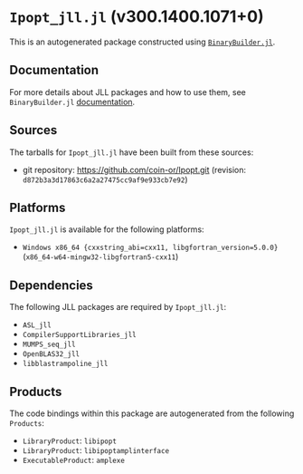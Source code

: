 # `Ipopt_jll.jl` (v300.1400.1071+0)

This is an autogenerated package constructed using [`BinaryBuilder.jl`](https://github.com/JuliaPackaging/BinaryBuilder.jl).

## Documentation

For more details about JLL packages and how to use them, see `BinaryBuilder.jl` [documentation](https://docs.binarybuilder.org/stable/jll/).

## Sources

The tarballs for `Ipopt_jll.jl` have been built from these sources:

* git repository: https://github.com/coin-or/Ipopt.git (revision: `d872b3a3d17863c6a2a27475cc9af9e933cb7e92`)

## Platforms

`Ipopt_jll.jl` is available for the following platforms:

* `Windows x86_64 {cxxstring_abi=cxx11, libgfortran_version=5.0.0}` (`x86_64-w64-mingw32-libgfortran5-cxx11`)

## Dependencies

The following JLL packages are required by `Ipopt_jll.jl`:

* `ASL_jll`
* `CompilerSupportLibraries_jll`
* `MUMPS_seq_jll`
* `OpenBLAS32_jll`
* `libblastrampoline_jll`

## Products

The code bindings within this package are autogenerated from the following `Products`:

* `LibraryProduct`: `libipopt`
* `LibraryProduct`: `libipoptamplinterface`
* `ExecutableProduct`: `amplexe`
